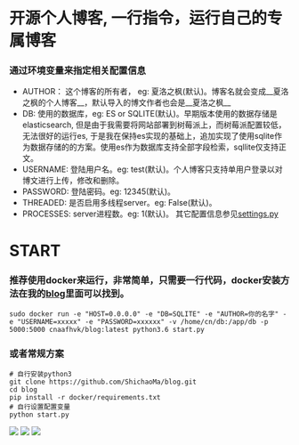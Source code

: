 # 开源个人博客, 一行指令，运行自己的专属博客
### 通过环境变量来指定相关配置信息
- AUTHOR： 这个博客的所有者， eg: 夏洛之枫(默认)。博客名就会变成__夏洛之枫的个人博客__，默认导入的博文作者也会是__夏洛之枫__
- DB: 使用的数据库，eg: ES or SQLITE(默认)。早期版本使用的数据存储是elasticsearch, 但是由于我需要将网站部署到树莓派上，而树莓派配置较低，无法很好的运行es, 于是我在保持es实现的基础上，追加实现了使用sqlite作为数据存储的的方案。使用es作为数据库支持全部字段检索，sqllite仅支持正文。
- USERNAME: 登陆用户名。eg: test(默认)。个人博客只支持单用户登录以对博文进行上传，修改和删除。
- PASSWORD: 登陆密码。eg: 12345(默认)。
- THREADED: 是否启用多线程server。eg: False(默认)。
- PROCESSES: server进程数。eg: 1(默认)。
其它配置信息参见[settings.py](https://github.com/ShichaoMa/blog/edit/master/settings.py)
# START
### 推荐使用docker来运行，非常简单，只需要一行代码，docker安装方法在我的[blog](http://www.mashichao.com:5678)里面可以找到。
```
sudo docker run -e "HOST=0.0.0.0" -e "DB=SQLITE" -e "AUTHOR=你的名字" -e "USERNAME=xxxxx" -e "PASSWORD=xxxxxx" -v /home/cn/db:/app/db -p 5000:5000 cnaafhvk/blog:latest python3.6 start.py
```
### 或者常规方案
```
# 自行安装python3
git clone https://github.com/ShichaoMa/blog.git
cd blog
pip install -r docker/requirements.txt
# 自行设置配置变量
python start.py
```
![](https://github.com/ShichaoMa/blog/blob/master/1.jpg)
![](https://github.com/ShichaoMa/blog/blob/master/2.jpg)
![](https://github.com/ShichaoMa/blog/blob/master/3.jpg)
